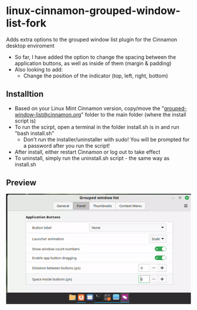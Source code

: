 # linux-cinnamon-grouped-window-list-fork
Adds extra options to the grouped window list plugin for the Cinnamon desktop enviroment

- So far, I have added the option to change the spacing between the application buttons, as well as inside of them (margin & padding)
- Also looking to add:
  - Change the position of the indicator (top, left, right, bottom)


## Installtion
- Based on your Linux Mint Cinnamon version, copy/move the "grouped-window-list@cinnamon.org" folder to the main folder (where the install script is)
- To run the scirpt, open a terminal in the folder install.sh is in and run "bash install.sh"
  - Don't run the installer/uninstaller with sudo! You will be prompted for a password after you run the script!
- After install, either restart Cinnamon or log out to take effect
- To uninstall, simply run the uninstall.sh script - the same way as install.sh

## Preview

![Preview](preview.gif)
